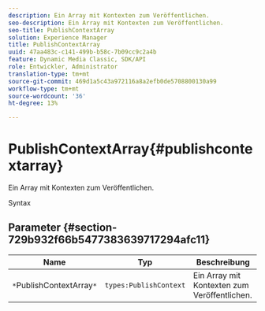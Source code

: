 ```yaml
---
description: Ein Array mit Kontexten zum Veröffentlichen.
seo-description: Ein Array mit Kontexten zum Veröffentlichen.
seo-title: PublishContextArray
solution: Experience Manager
title: PublishContextArray
uuid: 47aa483c-c141-499b-b58c-7b09cc9c2a4b
feature: Dynamic Media Classic, SDK/API
role: Entwickler, Administrator
translation-type: tm+mt
source-git-commit: 469d1a5c43a972116a8a2efb0de5708800130a99
workflow-type: tm+mt
source-wordcount: '36'
ht-degree: 13%

---
```



# PublishContextArray{#publishcontextarray}

Ein Array mit Kontexten zum Veröffentlichen.

Syntax

## Parameter {#section-729b932f66b5477383639717294afc11}

| Name | Typ | Beschreibung |
|---|---|---|
| `*`PublishContextArray`*` | `types:PublishContext` | Ein Array mit Kontexten zum Veröffentlichen. |

